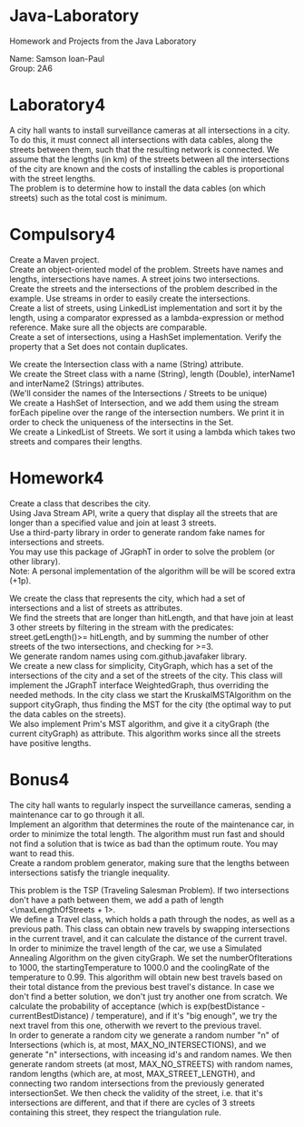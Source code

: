 # Java-Laboratory
 Homework and Projects from the Java Laboratory <br />

Name: Samson Ioan-Paul <br />
Group: 2A6 <br />

# Laboratory4
A city hall wants to install surveillance cameras at all intersections in a city. <br />
To do this, it must connect all intersections with data cables, along the streets between them, such that the resulting network is connected.
We assume that the lengths (in km) of the streets between all the intersections of the city are known and the costs of installing the cables is proportional with the street lengths. <br />
The problem is to determine how to install the data cables (on which streets) such as the total cost is minimum. <br />

# Compulsory4

Create a Maven project. <br />
Create an object-oriented model of the problem. Streets have names and lengths, intersections have names. A street joins two intersections. <br />
Create the streets and the intersections of the problem described in the example. Use streams in order to easily create the intersections. <br />
Create a list of streets, using LinkedList implementation and sort it by the length, using a comparator expressed as a lambda-expression or method reference. Make sure all the objects are comparable. <br />
Create a set of intersections, using a HashSet implementation. Verify the property that a Set does not contain duplicates. <br />

We create the Intersection class with a name (String) attribute. <br />
We create the Street class with a name (String), length (Double), interName1 and interName2 (Strings) attributes. <br />
(We'll consider the names of the Intersections / Streets to be unique) <br />
We create a HashSet of Intersection, and we add them using the stream forEach pipeline over the range of the intersection numbers. We print it in order to check the uniqueness of the intersectins in the Set. <br />
We create a LinkedList of Streets. We sort it using a lambda which takes two streets and compares their lengths. <br />

# Homework4
Create a class that describes the city. <br />
Using Java Stream API, write a query that display all the streets that are longer than a specified value and join at least 3 streets. <br />
Use a third-party library in order to generate random fake names for intersections and streets. <br />
You may use this package of JGraphT in order to solve the problem (or other library). <br />
Note: A personal implementation of the algorithm will be will be scored extra (+1p). <br />

We create the class that represents the city, which had a set of intersections and a list of streets as attributes. <br />
We find the streets that are longer than hitLength, and that have join at least 3 other streets by filtering in the stream with the predicates:
street.getLength()>= hitLength, and by summing the number of other streets of the two intersections, and checking for >=3. <br />
We generate random names using com.github.javafaker library. <br />
We create a new class for simplicity, CityGraph, which has a set of the intersections of the city and a set of the streets of the city. This class will implement the JGraphT interface WeightedGraph, thus overriding the needed methods. In the city class we start the KruskalMSTAlgorithm on the support cityGraph, thus finding the MST for the city (the optimal way to put the data cables on the streets). <br />
We also implement Prim's MST algorithm, and give it a cityGraph (the current cityGraph) as attribute. This algorithm works since all the streets have positive lengths. <br />


# Bonus4
The city hall wants to regularly inspect the surveillance cameras, sending a maintenance car to go through it all. <br />
Implement an algorithm that determines the route of the maintenance car, in order to minimize the total length. The algorithm must run fast and should not find a solution that is twice as bad than the optimum route.
You may want to read this. <br />
Create a random problem generator, making sure that the lengths between intersections satisfy the triangle inequality. <br />

This problem is the TSP (Traveling Salesman Problem). If two intersections don't have a path between them, we add a path of length <\maxLengthOfStreets + 1>.  <br />
We define a Travel class, which holds a path through the nodes, as well as a previous path. This class can obtain new travels by swapping intersections in the current travel, and it can calculate the distance of the current travel. <br />
In order to minimize the travel length of the car, we use a Simulated Annealing Algorithm on the given cityGraph. We set the numberOfIterations to 1000, the startingTemperature to 1000.0 and the coolingRate of the temperature to 0.99. This algorithm will obtain new best travels based on their total distance from the previous best travel's distance. In case we don't find a better solution, we don't just try another one from scratch. We calculate the probability of acceptance (which is exp(bestDistance - currentBestDistance) / temperature), and if it's "big enough", we try the next travel from this one, otherwith we revert to the previous travel. <br />
In order to generate a random city we generate a random number "n" of Intersections (which is, at most, MAX_NO_INTERSECTIONS), and we generate "n" intersections, with inceasing id's and random names. We then generate random streets (at most, MAX_NO_STREETS) with random names, random lengths (which are, at most, MAX_STREET_LENGTH), and connecting two random intersections from the previously generated intersectionSet. We then check the validity of the street, i.e. that it's intersections are different, and that if there are cycles of 3 streets containing this street, they respect the triangulation rule. <br />

